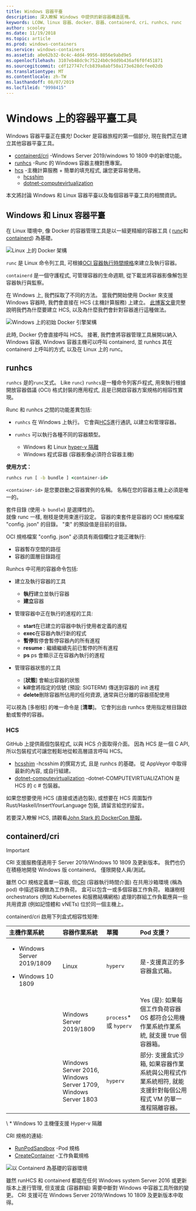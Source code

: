 ```yaml
---
title: Windows 容器平臺
description: 深入瞭解 Windows 中提供的新容器構造區塊。
keywords: LCOW、linux 容器、docker、容器、containerd、cri、runhcs、runc
author: scooley
ms.date: 11/19/2018
ms.topic: article
ms.prod: windows-containers
ms.service: windows-containers
ms.assetid: a0e62b32-0c4c-4dd4-9956-8056e9abd9e5
ms.openlocfilehash: 3107eb48dc9c75224b0c9dd9b436af6f0f451871
ms.sourcegitcommit: cdf127747cfcb839a8abf50a173e628dcfee02db
ms.translationtype: MT
ms.contentlocale: zh-TW
ms.lasthandoff: 08/07/2019
ms.locfileid: "9998415"
---
```

# <a name="container-platform-tools-on-windows"></a>Windows 上的容器平臺工具

Windows 容器平臺正在擴充! Docker 是容器旅程的第一個部分, 現在我們正在建立其他容器平臺工具。

* [containerd/cri](https://github.com/containerd/cri) -Windows Server 2019/windows 10 1809 中的新增功能。
* [runhcs](https://github.com/Microsoft/hcsshim/tree/master/cmd/runhcs) -Runc 的 Windows 容器主機對應專案。
* [hcs](https://docs.microsoft.com/virtualization/api/) -主機計算服務 + 簡單的填充程式, 讓您更容易使用。
  * [hcsshim](https://github.com/microsoft/hcsshim)
  * [dotnet-computevirtualization](https://github.com/microsoft/dotnet-computevirtualization)

本文將討論 Windows 和 Linux 容器平臺以及每個容器平臺工具的相關資訊。

## <a name="windows-and-linux-container-platform"></a>Windows 和 Linux 容器平臺

在 Linux 環境中, 像 Docker 的容器管理工具是以一組更精細的容器工具 ( [runc](https://github.com/opencontainers/runc)和[containerd](https://containerd.io/)) 為基礎。

![Linux 上的 Docker 架構](media/docker-on-linux.png)

`runc` 是 Linux 命令列工具, 可根據[OCI 容器執行時間規格](https://github.com/opencontainers/runtime-spec)來建立及執行容器。

`containerd` 是一個守護程式, 可管理容器的生命週期, 從下載並將容器影像解包至容器執行與監察。

在 Windows 上, 我們採取了不同的方法。  當我們開始使用 Docker 來支援 Windows 容器時, 我們會直接在 HCS (主機計算服務) 上建立。  [此博客文章](https://techcommunity.microsoft.com/t5/Containers/Introducing-the-Host-Compute-Service-HCS/ba-p/382332)完整說明我們為什麼要建立 HCS, 以及為什麼我們會針對容器進行這種做法。

![Windows 上的初始 Docker 引擎架構](media/hcs.png)

此時, Docker 仍會直接呼叫 HCS。 接著, 我們會將容器管理工具展開以納入 Windows 容器, Windows 容器主機可以呼叫 containerd, 並 runhcs 其在 containerd 上呼叫的方式, 以及在 Linux 上的 runc。

## <a name="runhcs"></a>runhcs

`runhcs` 是的`runc`叉式。  Like `runc`) `runhcs`是一種命令列客戶程式, 用來執行根據開放容器倡議 (OCI) 格式封裝的應用程式, 且是已開啟容器方案規格的相容性實現。

Runc 和 runhcs 之間的功能差異包括:

* `runhcs` 在 Windows 上執行。  它會與[HCS](containerd.md#hcs)進行通訊, 以建立和管理容器。
* `runhcs` 可以執行各種不同的容器類型。

  * Windows 和 Linux [hyper-v 隔離](../manage-containers/hyperv-container.md)
  * Windows 程式容器 (容器影像必須符合容器主機)

**使用方式：**

``` cmd
runhcs run [ -b bundle ] <container-id>
```

`<container-id>` 是您要啟動之容器實例的名稱。 名稱在您的容器主機上必須是唯一的。

套件目錄 (使用`-b bundle`) 是選擇性的。  
就像 runc 一樣, 樹枝是使用束進行設定。 容器的束套件是容器的 OCI 規格檔案 "config. json" 的目錄。  "束" 的預設值是目前的目錄。

OCI 規格檔案 "config. json" 必須具有兩個欄位才能正確執行:

* 容器暫存空間的路徑
* 容器的圖層目錄路徑

Runhcs 中可用的容器命令包括:

* 建立及執行容器的工具
  * **執行**建立並執行容器
  * **建立**容器

* 管理容器中正在執行的進程的工具:
  * **start**在已建立的容器中執行使用者定義的進程
  * **exec**在容器內執行新的程式
  * **暫停**暫停會暫停容器內的所有進程
  * **resume** : 繼續繼續先前已暫停的所有進程
  * **ps** ps 會顯示正在容器內執行的進程

* 管理容器狀態的工具
  * [**狀態**] 會輸出容器的狀態
  * **kill**會將指定的信號 (預設: SIGTERM) 傳送到容器的 init 進程
  * **delete**刪除容器所佔用的任何資源, 通常與已分離的容器搭配使用

可以視為 [多樹枝] 的唯一命令是 [**清單**]。  它會列出由 runhcs 使用指定根目錄啟動或暫停的容器。

### <a name="hcs"></a>HCS

GitHub 上提供兩個包裝程式, 以與 HCS 介面取得介面。 因為 HCS 是一個 C API, 所以包裝程式可讓您輕鬆地從較高層語言呼叫 HCS。  

* [hcsshim](https://github.com/microsoft/hcsshim) -hcsshim 的撰寫方式, 且是 runhcs 的基礎。
從 AppVeyor 中取得最新的內容, 或自行組建。
* [dotnet-computevirtualization](https://github.com/microsoft/dotnet-computevirtualization) -dotnet-COMPUTEVIRTUALIZATION 是 HCS 的 c # 包裝器。

如果您想要使用 HCS (直接或透過包裝), 或想要在 HCS 周圍製作 Rust/Haskell/InsertYourLanguage 包裝, 請留言給您的留言。

若要深入瞭解 HCS, 請觀看[John Stark 的 DockerCon 簡報](https://www.youtube.com/watch?v=85nCF5S8Qok)。

## <a name="containerdcri"></a>containerd/cri

> [!IMPORTANT]
> CRI 支援服務僅適用于 Server 2019/Windows 10 1809 及更新版本。  我們也仍在積極地開發 Windows 版 containerd。
> 僅限開發人員/測試。

雖然 OCI 規格定義單一容器, 但[CRI](https://github.com/kubernetes/kubernetes/blob/master/pkg/kubelet/apis/cri/runtime/v1alpha2/api.proto) (容器執行時間介面) 在共用沙箱環境 (稱為 pod) 中描述容器做為工作負荷。  盒可以包含一或多個容器工作負荷。  箱讓樹枝 orchestrators (例如 Kubernetes 和服務結構網格) 處理的群組工作負載應與一些共用資源 (例如記憶體和 vNETs) 位於同一個主機上。

containerd/cri 啟用下列盒式相容性矩陣:

| 主機作業系統 | 容器作業系統 | 單獨 | Pod 支援？ |
|:-------------------------------------------------------------------------|:-----------------------------------------------------------------------------|:---------------------|:-----------------------------------------------------------------------------------------------------------------------------------------------------|
| <ul><li>Windows Server 2019/1809</ul></li><ul><li>Windows 10 1809</ul></li> | Linux | `hyperv` | 是-支援真正的多容器盒式箱。 |
|  | Windows Server 2019/1809 | `process`* 或 `hyperv` | Yes (是): 如果每個工作負荷容器 OS 都符合公用機作業系統作業系統, 就支援 true 個容器箱。 |
|  | Windows Server 2016,</br>Windows Server 1709,</br>Windows Server 1803 | `hyperv` | 部分: 支援盒式沙箱, 如果容器作業系統與公用程式作業系統相符, 就能支援針對每個公用程式 VM 的單一進程隔離容器。 |

\ * Windows 10 主機僅支援 Hyper-v 隔離

CRI 規格的連結:

* [RunPodSandbox](https://github.com/kubernetes/kubernetes/blob/master/pkg/kubelet/apis/cri/runtime/v1alpha2/api.proto#L24) -Pod 規格
* [CreateContainer](https://github.com/kubernetes/kubernetes/blob/master/pkg/kubelet/apis/cri/runtime/v1alpha2/api.proto#L47) -工作負載規格

![以 Containerd 為基礎的容器環境](media/containerd-platform.png)

雖然 runHCS 和 containerd 都能在任何 Windows system Server 2016 或更新版本上進行管理, 但支援盒 (容器群組) 需要中斷對 Windows 中容器工具所做的變更。  CRI 支援可在 Windows Server 2019/Windows 10 1809 及更新版本中取得。
